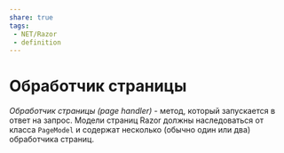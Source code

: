 ```yaml
---
share: true
tags:
 - NET/Razor
 - definition
---
```

# Обработчик страницы
*Обработчик страницы (page handler)* - метод, который запускается в ответ на запрос. Модели страниц Razor должны наследоваться от класса `PageModel` и содержат несколько (обычно один или два) обработчика страниц.